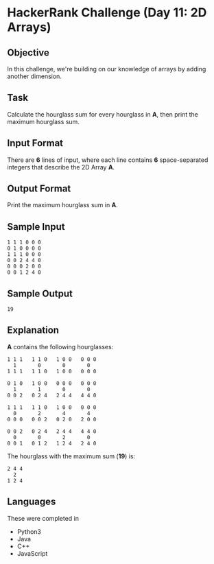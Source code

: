 # HackerRank Challenge (Day 11: 2D Arrays)

## Objective
In this challenge, we're building on our knowledge of arrays by adding another dimension.

## Task
Calculate the hourglass sum for every hourglass in **A**, then print the maximum hourglass sum.

## Input Format
There are **6** lines of input, where each line contains **6** space-separated integers that describe the 2D Array **A**.

## Output Format
Print the maximum hourglass sum in **A**.

## Sample Input
```
1 1 1 0 0 0
0 1 0 0 0 0
1 1 1 0 0 0
0 0 2 4 4 0
0 0 0 2 0 0
0 0 1 2 4 0
```

## Sample Output
```
19
```

## Explanation
**A** contains the following hourglasses:

```
1 1 1   1 1 0   1 0 0   0 0 0
  1       0       0       0
1 1 1   1 1 0   1 0 0   0 0 0

0 1 0   1 0 0   0 0 0   0 0 0
  1       1       0       0
0 0 2   0 2 4   2 4 4   4 4 0

1 1 1   1 1 0   1 0 0   0 0 0
  0       2       4       4
0 0 0   0 0 2   0 2 0   2 0 0

0 0 2   0 2 4   2 4 4   4 4 0
  0       0       2       0
0 0 1   0 1 2   1 2 4   2 4 0
```

The hourglass with the maximum sum (**19**) is:
```
2 4 4
  2
1 2 4
```

## Languages
These were completed in
- Python3
- Java
- C++
- JavaScript
